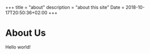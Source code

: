 +++
title = "about"
description = "about this site"
Date = 2018-10-17T20:50:36+02:00
+++

# About Us

Hello world!
